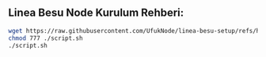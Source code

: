 ## Linea Besu Node Kurulum Rehberi:

```bash
wget https://raw.githubusercontent.com/UfukNode/linea-besu-setup/refs/heads/main/script.sh
chmod 777 ./script.sh
./script.sh
```
